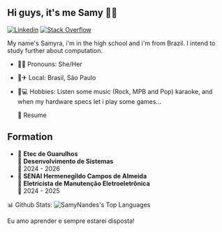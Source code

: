 ## Hi guys, it's me Samy 🤙🍃

[![Linkedin](https://img.shields.io/badge/LinkedIn-blue?style=flat-square&logo=linkedin&logoColor=white)](https://www.linkedin.com/in/samyra-fernandes/)     [![Stack Overflow](https://img.shields.io/badge/StackOverflow-FE7A16?style=flat-square&logo=Stack-Overflow&logoColor=white)](https://stackoverflow.com/users/28783901/samyra-fernandes) 

My name's Samyra, i'm in the high school and i'm from Brazil. I intend to study further about computation.
* 💁‍♀️ Pronouns: She/Her 
* 🏡✈ Local: Brasil, São Paulo 
* 🎨💻 Hobbies: Listen some music (Rock, MPB and Pop) karaoke, and when my hardware specs let i play some games...

  📕 Resume
  
## Formation
* 📍 **Etec de Guarulhos**\
       📖 **Desenvolvimento de Sistemas**\
       📆  2024 - 2026
* 📍 **SENAI Hermenegildo Campos de Almeida**\
       📖 **Eletricista de Manutenção Eletroeletrônica**\
       📆 2024 - 2025

📊 Github Stats:
![SamyNandes's Top Languages](https://github-readme-stats.vercel.app/api/top-langs/?username=SamyNandes&theme=vue-dark&show_icons=true&hide_border=true&layout=compact)


Eu amo aprender e sempre estarei disposta!
                           

